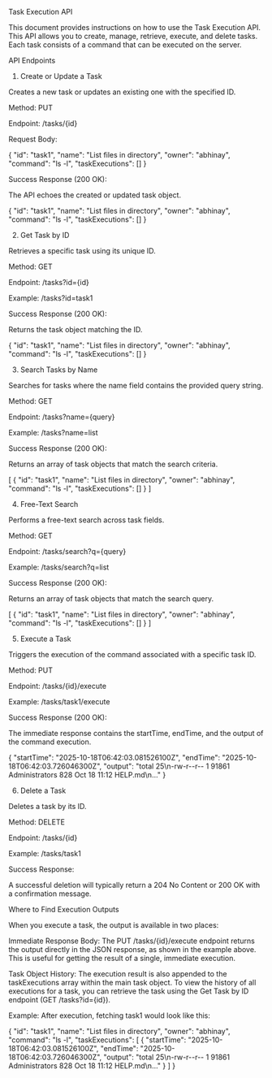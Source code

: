 Task Execution API

This document provides instructions on how to use the Task Execution API. This API allows you to create, manage, retrieve, execute, and delete tasks. Each task consists of a command that can be executed on the server.

API Endpoints

1. Create or Update a Task

Creates a new task or updates an existing one with the specified ID.

Method: PUT

Endpoint: /tasks/{id}

Request Body:

{
  "id": "task1",
  "name": "List files in directory",
  "owner": "abhinay",
  "command": "ls -l",
  "taskExecutions": []
}


Success Response (200 OK):

The API echoes the created or updated task object.

{
  "id": "task1",
  "name": "List files in directory",
  "owner": "abhinay",
  "command": "ls -l",
  "taskExecutions": []
}


2. Get Task by ID

Retrieves a specific task using its unique ID.

Method: GET

Endpoint: /tasks?id={id}

Example: /tasks?id=task1

Success Response (200 OK):

Returns the task object matching the ID.

{
  "id": "task1",
  "name": "List files in directory",
  "owner": "abhinay",
  "command": "ls -l",
  "taskExecutions": []
}


3. Search Tasks by Name

Searches for tasks where the name field contains the provided query string.

Method: GET

Endpoint: /tasks?name={query}

Example: /tasks?name=list

Success Response (200 OK):

Returns an array of task objects that match the search criteria.

[
  {
    "id": "task1",
    "name": "List files in directory",
    "owner": "abhinay",
    "command": "ls -l",
    "taskExecutions": []
  }
]


4. Free-Text Search

Performs a free-text search across task fields.

Method: GET

Endpoint: /tasks/search?q={query}

Example: /tasks/search?q=list

Success Response (200 OK):

Returns an array of task objects that match the search query.

[
  {
    "id": "task1",
    "name": "List files in directory",
    "owner": "abhinay",
    "command": "ls -l",
    "taskExecutions": []
  }
]


5. Execute a Task

Triggers the execution of the command associated with a specific task ID.

Method: PUT

Endpoint: /tasks/{id}/execute

Example: /tasks/task1/execute

Success Response (200 OK):

The immediate response contains the startTime, endTime, and the output of the command execution.

{
  "startTime": "2025-10-18T06:42:03.081526100Z",
  "endTime": "2025-10-18T06:42:03.726046300Z",
  "output": "total 25\n-rw-r--r-- 1 91861 Administrators  828 Oct 18 11:12 HELP.md\n..."
}


6. Delete a Task

Deletes a task by its ID.

Method: DELETE

Endpoint: /tasks/{id}

Example: /tasks/task1

Success Response:

A successful deletion will typically return a 204 No Content or 200 OK with a confirmation message.

Where to Find Execution Outputs

When you execute a task, the output is available in two places:

Immediate Response Body: The PUT /tasks/{id}/execute endpoint returns the output directly in the JSON response, as shown in the example above. This is useful for getting the result of a single, immediate execution.

Task Object History: The execution result is also appended to the taskExecutions array within the main task object. To view the history of all executions for a task, you can retrieve the task using the Get Task by ID endpoint (GET /tasks?id={id}).

Example: After execution, fetching task1 would look like this:

{
  "id": "task1",
  "name": "List files in directory",
  "owner": "abhinay",
  "command": "ls -l",
  "taskExecutions": [
    {
      "startTime": "2025-10-18T06:42:03.081526100Z",
      "endTime": "2025-10-18T06:42:03.726046300Z",
      "output": "total 25\n-rw-r--r-- 1 91861 Administrators  828 Oct 18 11:12 HELP.md\n..."
    }
  ]
}
